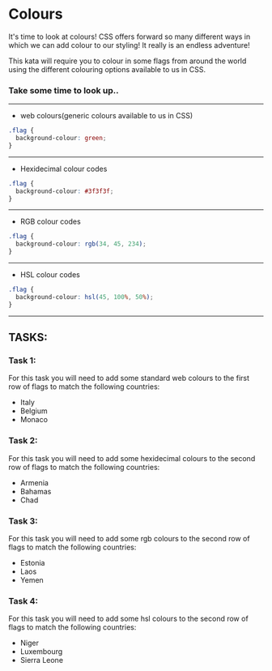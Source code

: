 # Colours

It's time to look at colours! CSS offers forward so many different ways in which we can add colour to our styling! It really is an endless adventure!

This kata will require you to colour in some flags from around the world using the different colouring options available to us in CSS.

### Take some time to look up..

---

- web colours(generic colours available to us in CSS)

```css
.flag {
  background-colour: green;
}
```

---

- Hexidecimal colour codes

```css
.flag {
  background-colour: #3f3f3f;
}
```

---

- RGB colour codes

```css
.flag {
  background-colour: rgb(34, 45, 234);
}
```

---

- HSL colour codes

```css
.flag {
  background-colour: hsl(45, 100%, 50%);
}
```

---

## TASKS:

### Task 1:

For this task you will need to add some standard web colours to the first row of flags to match the following countries:

- Italy
- Belgium
- Monaco

### Task 2:

For this task you will need to add some hexidecimal colours to the second row of flags to match the following countries:

- Armenia
- Bahamas
- Chad

### Task 3:

For this task you will need to add some rgb colours to the second row of flags to match the following countries:

- Estonia
- Laos
- Yemen

### Task 4:

For this task you will need to add some hsl colours to the second row of flags to match the following countries:

- Niger
- Luxembourg
- Sierra Leone
